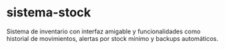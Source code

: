# sistema-stock
Sistema de inventario con interfaz amigable y funcionalidades como historial de movimientos, alertas por stock mínimo y backups automáticos.
